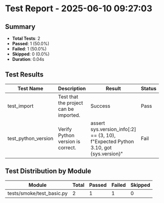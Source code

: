 # Test Report - 2025-06-10 09:27:03

## Summary
- **Total Tests**: 2
- **Passed**: 1 (50.0%)
- **Failed**: 1 (50.0%)
- **Skipped**: 0 (0.0%)
- **Duration**: 0.04s

## Test Results

| Test Name | Description | Result | Status | Duration | Timestamp | Error Message |
|-----------|-------------|--------|--------|----------|-----------|---------------|
| test_import | Test that the project can be imported. | Success | Pass | 0.000s | 2025-06-10 09:27:03 |  |
| test_python_version | Verify Python version is correct. | assert sys.version_info[:2] == (3, 10), f"Expected Python 3.10, got {sys.version}" | Fail | 0.000s | 2025-06-10 09:27:03 | tests/smoke/test_basic.py:11: in test_python_version     assert sys.version_info[:2] == (3, 10), f"E... |

## Test Distribution by Module

| Module | Total | Passed | Failed | Skipped |
|--------|-------|--------|--------|---------|
| tests/smoke/test_basic.py | 2 | 1 | 1 | 0 |